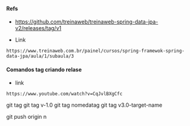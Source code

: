 #### Refs
* https://github.com/treinaweb/treinaweb-spring-data-jpa-v2/releases/tag/v1

* Link
```
https://www.treinaweb.com.br/painel/cursos/spring-framewok-spring-data-jpa/aula/1/subaula/3
```

#### Comandos tag criando relase
* link 
```
https://www.youtube.com/watch?v=CqJvlBXgCfc
```

git tag
git tag v-1.0
git tag nomedatag
git tag v3.0-target-name

git push origin n